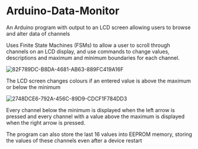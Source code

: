 # Arduino-Data-Monitor
An Arduino program with output to an LCD screen allowing users to browse and alter data of channels

Uses Finite State Machines (FSMs) to allow a user to scroll through channels on an LCD display, and use commands to change values, descriptions and maximum and minimum boundaries for each channel.

![82F789DC-B8DA-4681-AB63-889FC419A16F](https://user-images.githubusercontent.com/109162427/187078291-7d5a8975-b2d9-4df6-bb3f-aac30187713d.JPG)

The LCD screen changes colours if an entered value is above the maximum or below the minimum

![2748DCE6-792A-456C-89D9-CDCF1F784DD3](https://user-images.githubusercontent.com/109162427/187078293-33a836d5-9a1d-4baf-8fb6-1fbd5d4309da.JPG)

Every channel below the minimum is displayed when the left arrow is pressed and every channel with a value above the maximum is displayed when the right arrow is pressed.

The program can also store the last 16 values into EEPROM memory, storing the values of these channels even after a device restart
